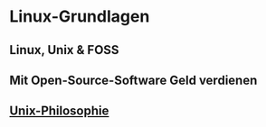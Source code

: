 # Linux-Grundlagen

## Linux, Unix \& FOSS

## Mit Open-Source-Software Geld verdienen

## [Unix-Philosophie](https://de.wikipedia.org/wiki/Unix-Philosophie)
